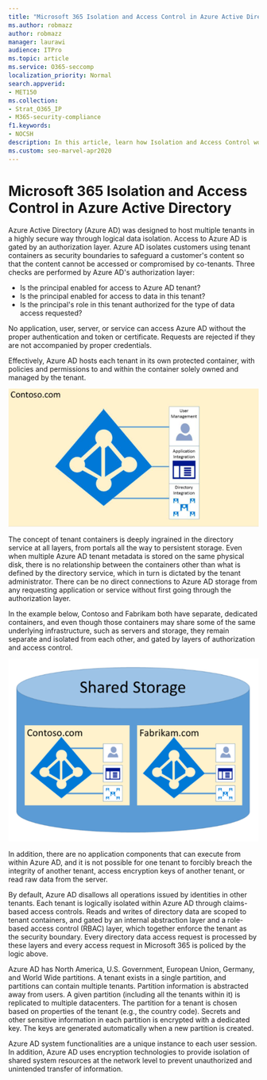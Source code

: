 ```yaml
---
title: "Microsoft 365 Isolation and Access Control in Azure Active Directory"
ms.author: robmazz
author: robmazz
manager: laurawi
audience: ITPro
ms.topic: article
ms.service: O365-seccomp
localization_priority: Normal
search.appverid:
- MET150
ms.collection:
- Strat_O365_IP
- M365-security-compliance
f1.keywords:
- NOCSH
description: In this article, learn how Isolation and Access Control work to keep data for multiple tenants isolated from each other within Azure Active Directory.
ms.custom: seo-marvel-apr2020
---
```


# Microsoft 365 Isolation and Access Control in Azure Active Directory

Azure Active Directory (Azure AD) was designed to host multiple tenants in a highly secure way through logical data isolation. Access to Azure AD is gated by an authorization layer. Azure AD isolates customers using tenant containers as security boundaries to safeguard a customer's content so that the content cannot be accessed or compromised by co-tenants. Three checks are performed by Azure AD's authorization layer:

- Is the principal enabled for access to Azure AD tenant?
- Is the principal enabled for access to data in this tenant?
- Is the principal's role in this tenant authorized for the type of data access requested?

No application, user, server, or service can access Azure AD without the proper authentication and token or certificate. Requests are rejected if they are not accompanied by proper credentials.

Effectively, Azure AD hosts each tenant in its own protected container, with policies and permissions to and within the container solely owned and managed by the tenant.
 
![Azure container](../media/office-365-isolation-azure-container.png)

The concept of tenant containers is deeply ingrained in the directory service at all layers, from portals all the way to persistent storage. Even when multiple Azure AD tenant metadata is stored on the same physical disk, there is no relationship between the containers other than what is defined by the directory service, which in turn is dictated by the tenant administrator. There can be no direct connections to Azure AD storage from any requesting application or service without first going through the authorization layer.

In the example below, Contoso and Fabrikam both have separate, dedicated containers, and even though those containers may share some of the same underlying infrastructure, such as servers and storage, they remain separate and isolated from each other, and gated by layers of authorization and access control.
 
![Azure dedicated containers](../media/office-365-isolation-azure-dedicated-containers.png)

In addition, there are no application components that can execute from within Azure AD, and it is not possible for one tenant to forcibly breach the integrity of another tenant, access encryption keys of another tenant, or read raw data from the server.

By default, Azure AD disallows all operations issued by identities in other tenants. Each tenant is logically isolated within Azure AD through claims-based access controls. Reads and writes of directory data are scoped to tenant containers, and gated by an internal abstraction layer and a role-based access control (RBAC) layer, which together enforce the tenant as the security boundary. Every directory data access request is processed by these layers and every access request in Microsoft 365 is policed by the logic above.

Azure AD has North America, U.S. Government, European Union, Germany, and World Wide partitions. A tenant exists in a single partition, and partitions can contain multiple tenants. Partition information is abstracted away from users. A given partition (including all the tenants within it) is replicated to multiple datacenters. The partition for a tenant is chosen based on properties of the tenant (e.g., the country code). Secrets and other sensitive information in each partition is encrypted with a dedicated key. The keys are generated automatically when a new partition is created.

Azure AD system functionalities are a unique instance to each user session. In addition, Azure AD uses encryption technologies to provide isolation of shared system resources at the network level to prevent unauthorized and unintended transfer of information.
